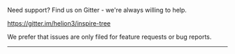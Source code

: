 Need support? Find us on Gitter - we're always willing to help.

https://gitter.im/helion3/inspire-tree

We prefer that issues are only filed for feature requests or bug reports.

---
